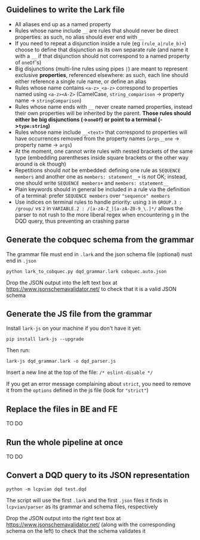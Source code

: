 ## Guidelines to write the Lark file

 - All aliases end up as a named property
 - Rules whose name include `__` are rules that should never be direct properties: as such, no alias should ever end with `__`
 - If you need to repeat a disjunction inside a rule (eg `(rule_a|rule_b)+`) choose to define that disjunction as its own separate rule (and name it with a `__` if that disjunction should not correspond to a named property of `oneOf`'s)
 - Big disjunctions (multi-line rules using pipes `|`) are meant to represent exclusive **properties**, referenced elsewhere: as such, each line should either reference a single rule name, or define an alias
 - Rules whose name contains `<a-z>_<a-z>` correspond to properties named using `<a-z><A-Z>` (CamelCase, `string_comparison` -> property name -> `stringComparison`)
 - Rules whose name ends with `__` never create named properties, instead their own properties will be inherited by the parent. **Those rules should either be big disjunctions (->`oneOf`) or point to a terminal (->`type:string`)**
 - Rules whose name include `__<text>` that correspond to properties will have occurrences removed from the property names (`args__one` -> property name -> `args`)
 - At the moment, one cannot write rules with nested brackets of the same type (embedding parentheses inside square brackets or the other way around is ok though)
 - Repetitions should *not* be embedded: defining one rule as `SEQUENCE members` and another one as `members: statement__+` is *not* OK; instead, one should write `SEQUENCE members+` and `members: statement__`
 - Plain keywords should in general be included in a rule via the definition of a terminal: prefer `SEQUENCE members` over `"sequence" members`
 - Use indices on terminal rules to handle priority: using `3` in `GROUP.3 : /group/` vs `2` in `VARIABLE.2 : /[a-zA-Z_][a-zA-Z0-9_\.]*/` allows the parser to not rush to the more liberal regex when encountering `g` in the DQD query, thus preventing an crashing parse


 ## Generate the cobquec schema from the grammar

The grammar file must end in `.lark` and the json schema file (optional) nust end in `.json`

 `python lark_to_cobquec.py dqd_grammar.lark cobquec.auto.json`

Drop the JSON output into the left text box at https://www.jsonschemavalidator.net/ to check that it is a valid JSON schema

## Generate the JS file from the grammar

Install `lark-js` on your machine if you don't have it yet:

`pip install lark-js --upgrade`

Then run:

`lark-js dqd_grammar.lark -o dqd_parser.js`

Insert a new line at the top of the file: `/* eslint-disable */` 

If you get an error message complaining about `strict`, you need to remove it from the `options` defined in the js file (look for `"strict"`)

## Replace the files in BE and FE

TO DO

## Run the whole pipeline at once

TO DO

## Convert a DQD query to its JSON representation

 `python -m lcpvian dqd test.dqd`

The script will use the first `.lark` and the first `.json` files it finds in `lcpvian/parser` as its grammar and schema files, respectively

Drop the JSON output into the right text box at https://www.jsonschemavalidator.net/ (along with the corresponding schema on the left) to check that the schema validates it